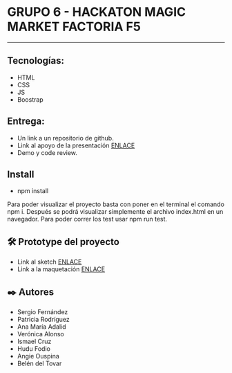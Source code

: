 GRUPO 6 - HACKATON MAGIC MARKET FACTORIA F5
========================

***

## Tecnologías:
<ul>
<li>HTML</li>
<li>CSS</li>
<li>JS</li>
<li>Boostrap</li>
</ul>

## Entrega:
<ul>
<li> Un link a un repositorio de github.</li>
<li>Link al apoyo de la presentación <a href="https://www.canva.com/design/DAFHCPJrpVg/bi4772nwmjQb64vGV07JnA/view?utm_content=DAFHCPJrpVg&utm_campaign=designshare&utm_medium=link2&utm_source=sharebutton">ENLACE</a></li>
<li>Demo y code review.</li>
</ul>

## Install

- npm install

Para poder visualizar el proyecto basta con poner en el terminal el comando npm i. 
Después se podrá visualizar simplemente el archivo index.html en un navegador. 
Para poder correr los test usar npm run test.


## 🛠️ Prototype del proyecto


<ul>
<li>Link al sketch <a href="https://balsamiq.cloud/sz29sde/pcsr335/r6B57">ENLACE</a></li>
<li>Link a la maquetación <a href="https://www.figma.com/file/wXsBc2HRtSzwmheGP5aAZe/Game-of-Coders">ENLACE</a></li>

</ul>

## ✒️ Autores 
<ul>
  <li>Sergio Fernández</li>
  <li>Patricia Rodríguez</li>
  <li>Ana María Adalid</li>
  <li>Verónica Alonso</li>
  <li>Ismael Cruz</li>
  <li>Hudu Fodio</li>
  <li>Angie Ouspina</li>
  <li>Belén del Tovar</li>
  
</ul>
